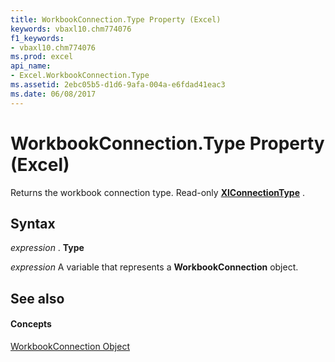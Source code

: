 ```yaml
---
title: WorkbookConnection.Type Property (Excel)
keywords: vbaxl10.chm774076
f1_keywords:
- vbaxl10.chm774076
ms.prod: excel
api_name:
- Excel.WorkbookConnection.Type
ms.assetid: 2ebc05b5-d1d6-9afa-004a-e6fdad41eac3
ms.date: 06/08/2017
---
```



# WorkbookConnection.Type Property (Excel)

Returns the workbook connection type. Read-only  **[XlConnectionType](xlconnectiontype-enumeration-excel.md)** .


## Syntax

 _expression_ . **Type**

 _expression_ A variable that represents a **WorkbookConnection** object.


## See also


#### Concepts


[WorkbookConnection Object](workbookconnection-object-excel.md)

